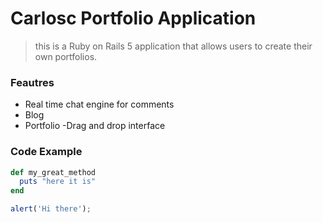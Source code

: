 # Carlosc Portfolio Application

> this is a Ruby on Rails 5 application that allows users to create their own portfolios.

### Feautres 

- Real time chat engine for comments
- Blog 
- Portfolio
-Drag  and drop interface

### Code Example 

```ruby
def my_great_method
  puts "here it is"
end
```

```javascript
alert('Hi there');
```
